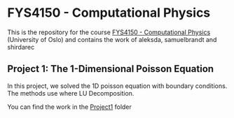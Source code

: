 # FYS4150 - Computational Physics

This is the repository for the course [FYS4150 - Computational Physics](https://www.uio.no/studier/emner/matnat/fys/FYS4150/) (University of Oslo) and contains the work of aleksda, samuelbrandt and shirdarec

## Project 1: The 1-Dimensional Poisson Equation

In this project, we solved the 1D poisson equation with boundary conditions. The methods use where LU Decomposition.

You can find the work in the [Project1](https://github.com/aleksda/FYS4150/tree/master/Project1) folder
